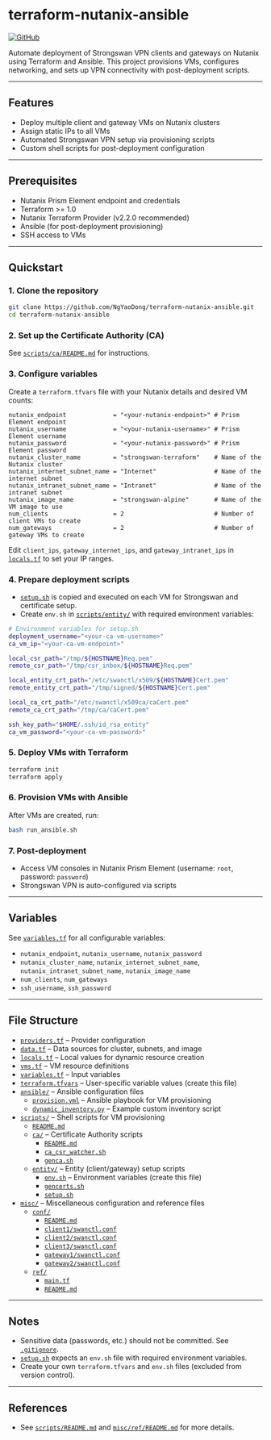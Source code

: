 # terraform-nutanix-ansible

[![GitHub](https://img.shields.io/badge/GitHub-NgYaoDong%2Fterraform--nutanix--ansible-blue?logo=github)](https://github.com/NgYaoDong/terraform-nutanix-ansible)

Automate deployment of Strongswan VPN clients and gateways on Nutanix using Terraform and Ansible. This project provisions VMs, configures networking, and sets up VPN connectivity with post-deployment scripts.

---

## Features

- Deploy multiple client and gateway VMs on Nutanix clusters
- Assign static IPs to all VMs
- Automated Strongswan VPN setup via provisioning scripts
- Custom shell scripts for post-deployment configuration

---

## Prerequisites

- Nutanix Prism Element endpoint and credentials
- Terraform >= 1.0
- Nutanix Terraform Provider (v2.2.0 recommended)
- Ansible (for post-deployment provisioning)
- SSH access to VMs

---

## Quickstart

### 1. Clone the repository

```bash
git clone https://github.com/NgYaoDong/terraform-nutanix-ansible.git
cd terraform-nutanix-ansible
```

### 2. Set up the Certificate Authority (CA)

See [`scripts/ca/README.md`](scripts/ca/README.md) for instructions.

### 3. Configure variables

Create a `terraform.tfvars` file with your Nutanix details and desired VM counts:

```hcl
nutanix_endpoint             = "<your-nutanix-endpoint>" # Prism Element endpoint
nutanix_username             = "<your-nutanix-username>" # Prism Element username
nutanix_password             = "<your-nutanix-password>" # Prism Element password
nutanix_cluster_name         = "strongswan-terraform"    # Name of the Nutanix cluster
nutanix_internet_subnet_name = "Internet"                # Name of the internet subnet
nutanix_intranet_subnet_name = "Intranet"                # Name of the intranet subnet
nutanix_image_name           = "strongswan-alpine"       # Name of the VM image to use
num_clients                  = 2                         # Number of client VMs to create
num_gateways                 = 2                         # Number of gateway VMs to create
```

Edit `client_ips`, `gateway_internet_ips`, and `gateway_intranet_ips` in [`locals.tf`](locals.tf) to set your IP ranges.

### 4. Prepare deployment scripts

- [`setup.sh`](scripts/entity/setup.sh) is copied and executed on each VM for Strongswan and certificate setup.
- Create `env.sh` in [`scripts/entity/`](scripts/entity/) with required environment variables:

```bash
# Environment variables for setup.sh
deployment_username="<your-ca-vm-username>"
ca_vm_ip="<your-ca-vm-endpoint>"

local_csr_path="/tmp/${HOSTNAME}Req.pem"
remote_csr_path="/tmp/csr_inbox/${HOSTNAME}Req.pem"

local_entity_crt_path="/etc/swanctl/x509/${HOSTNAME}Cert.pem"
remote_entity_crt_path="/tmp/signed/${HOSTNAME}Cert.pem"

local_ca_crt_path="/etc/swanctl/x509ca/caCert.pem"
remote_ca_crt_path="/tmp/ca/caCert.pem"

ssh_key_path="$HOME/.ssh/id_rsa_entity"
ca_vm_password="<your-ca-vm-password>"
```

### 5. Deploy VMs with Terraform

```bash
terraform init
terraform apply
```

### 6. Provision VMs with Ansible

After VMs are created, run:

```bash
bash run_ansible.sh
```

### 7. Post-deployment

- Access VM consoles in Nutanix Prism Element (username: `root`, password: `password`)
- Strongswan VPN is auto-configured via scripts

---

## Variables

See [`variables.tf`](variables.tf) for all configurable variables:

- `nutanix_endpoint`, `nutanix_username`, `nutanix_password`
- `nutanix_cluster_name`, `nutanix_internet_subnet_name`, `nutanix_intranet_subnet_name`, `nutanix_image_name`
- `num_clients`, `num_gateways`
- `ssh_username`, `ssh_password`

---

## File Structure

- [`providers.tf`](providers.tf) – Provider configuration
- [`data.tf`](data.tf) – Data sources for cluster, subnets, and image
- [`locals.tf`](locals.tf) – Local values for dynamic resource creation
- [`vms.tf`](vms.tf) – VM resource definitions
- [`variables.tf`](variables.tf) – Input variables
- [`terraform.tfvars`](terraform.tfvars) – User-specific variable values (create this file)
- [`ansible/`](ansible/) – Ansible configuration files
  - [`provision.yml`](ansible/provision.yml) – Ansible playbook for VM provisioning
  - [`dynamic_inventory.py`](ansible/dynamic_inventory.py) – Example custom inventory script
- [`scripts/`](scripts/) – Shell scripts for VM provisioning
  - [`README.md`](scripts/README.md)
  - [`ca/`](scripts/ca/) – Certificate Authority scripts
    - [`README.md`](scripts/ca/README.md)
    - [`ca_csr_watcher.sh`](scripts/ca/ca_csr_watcher.sh)
    - [`genca.sh`](scripts/ca/genca.sh)
  - [`entity/`](scripts/entity/) – Entity (client/gateway) setup scripts
    - [`env.sh`](scripts/entity/env.sh) – Environment variables (create this file)
    - [`gencerts.sh`](scripts/entity/gencerts.sh)
    - [`setup.sh`](scripts/entity/setup.sh)
- [`misc/`](misc/) – Miscellaneous configuration and reference files
  - [`conf/`](misc/conf/)
    - [`README.md`](misc/conf/README.md)
    - [`client1/swanctl.conf`](misc/conf/client1/swanctl.conf)
    - [`client2/swanctl.conf`](misc/conf/client2/swanctl.conf)
    - [`client3/swanctl.conf`](misc/conf/client3/swanctl.conf)
    - [`gateway1/swanctl.conf`](misc/conf/gateway1/swanctl.conf)
    - [`gateway2/swanctl.conf`](misc/conf/gateway2/swanctl.conf)
  - [`ref/`](misc/ref/)
    - [`main.tf`](misc/ref/main.tf)
    - [`README.md`](misc/ref/README.md)

---

## Notes

- Sensitive data (passwords, etc.) should not be committed. See [`.gitignore`](.gitignore).
- [`setup.sh`](scripts/entity/setup.sh) expects an `env.sh` file with required environment variables.
- Create your own `terraform.tfvars` and `env.sh` files (excluded from version control).

---

## References

- See [`scripts/README.md`](scripts/README.md) and [`misc/ref/README.md`](misc/ref/README.md) for more details.
